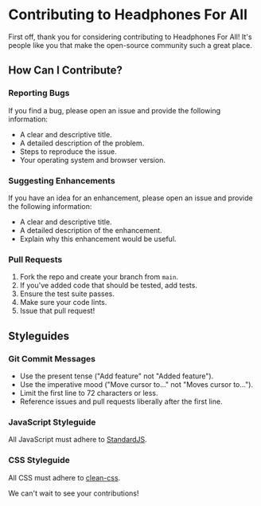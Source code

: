 # Contributing to Headphones For All

First off, thank you for considering contributing to Headphones For All! It's people like you that make the open-source community such a great place.

## How Can I Contribute?

### Reporting Bugs

If you find a bug, please open an issue and provide the following information:

*   A clear and descriptive title.
*   A detailed description of the problem.
*   Steps to reproduce the issue.
*   Your operating system and browser version.

### Suggesting Enhancements

If you have an idea for an enhancement, please open an issue and provide the following information:

*   A clear and descriptive title.
*   A detailed description of the enhancement.
*   Explain why this enhancement would be useful.

### Pull Requests

1.  Fork the repo and create your branch from `main`.
2.  If you've added code that should be tested, add tests.
3.  Ensure the test suite passes.
4.  Make sure your code lints.
5.  Issue that pull request!

## Styleguides

### Git Commit Messages

*   Use the present tense ("Add feature" not "Added feature").
*   Use the imperative mood ("Move cursor to..." not "Moves cursor to...").
*   Limit the first line to 72 characters or less.
*   Reference issues and pull requests liberally after the first line.

### JavaScript Styleguide

All JavaScript must adhere to [StandardJS](https://standardjs.com/).

### CSS Styleguide

All CSS must adhere to [clean-css](https://github.com/clean-css/clean-css).

We can't wait to see your contributions!